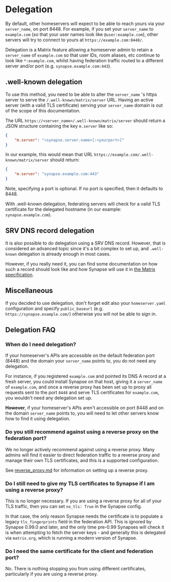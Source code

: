 # Delegation

By default, other homeservers will expect to be able to reach yours via
your `server_name`, on port 8448. For example, if you set your `server_name`
to `example.com` (so that your user names look like `@user:example.com`),
other servers will try to connect to yours at `https://example.com:8448/`.

Delegation is a Matrix feature allowing a homeserver admin to retain a
`server_name` of `example.com` so that user IDs, room aliases, etc continue
to look like `*:example.com`, whilst having federation traffic routed
to a different server and/or port (e.g. `synapse.example.com:443`).

## .well-known delegation

To use this method, you need to be able to alter the
`server_name` 's https server to serve the `/.well-known/matrix/server`
URL. Having an active server (with a valid TLS certificate) serving your
`server_name` domain is out of the scope of this documentation.

The URL `https://<server_name>/.well-known/matrix/server` should
return a JSON structure containing the key `m.server` like so:

```json
{
    "m.server": "<synapse.server.name>[:<yourport>]"
}
```

In our example, this would mean that URL `https://example.com/.well-known/matrix/server`
should return:

```json
{
    "m.server": "synapse.example.com:443"
}
```

Note, specifying a port is optional. If no port is specified, then it defaults
to 8448.

With .well-known delegation, federating servers will check for a valid TLS
certificate for the delegated hostname (in our example: `synapse.example.com`).

## SRV DNS record delegation

It is also possible to do delegation using a SRV DNS record. However, that is
considered an advanced topic since it's a bit complex to set up, and `.well-known`
delegation is already enough in most cases.

However, if you really need it, you can find some documentation on how such a
record should look like and how Synapse will use it in [the Matrix
specification](https://matrix.org/docs/spec/server_server/latest#resolving-server-names).

## Miscellaneous

If you decided to use delegation, don't forget edit also your `homeserver.yaml`
configuration and specify `public_baseurl` (e.g. `https://synapse.example.com/`)
otherwise you will not be able to sign in.

## Delegation FAQ

### When do I need delegation?

If your homeserver's APIs are accessible on the default federation port (8448)
and the domain your `server_name` points to, you do not need any delegation.

For instance, if you registered `example.com` and pointed its DNS A record at a
fresh server, you could install Synapse on that host, giving it a `server_name`
of `example.com`, and once a reverse proxy has been set up to proxy all requests
sent to the port `8448` and serve TLS certificates for `example.com`, you
wouldn't need any delegation set up.

**However**, if your homeserver's APIs aren't accessible on port 8448 and on the
domain `server_name` points to, you will need to let other servers know how to
find it using delegation.

### Do you still recommend against using a reverse proxy on the federation port?

We no longer actively recommend against using a reverse proxy. Many admins will
find it easier to direct federation traffic to a reverse proxy and manage their
own TLS certificates, and this is a supported configuration.

See [reverse_proxy.md](reverse_proxy.md) for information on setting up a
reverse proxy.

### Do I still need to give my TLS certificates to Synapse if I am using a reverse proxy?

This is no longer necessary. If you are using a reverse proxy for all of your
TLS traffic, then you can set `no_tls: True` in the Synapse config.

In that case, the only reason Synapse needs the certificate is to populate a legacy
`tls_fingerprints` field in the federation API. This is ignored by Synapse 0.99.0
and later, and the only time pre-0.99 Synapses will check it is when attempting to
fetch the server keys - and generally this is delegated via `matrix.org`, which
is running a modern version of Synapse.

### Do I need the same certificate for the client and federation port?

No. There is nothing stopping you from using different certificates,
particularly if you are using a reverse proxy.